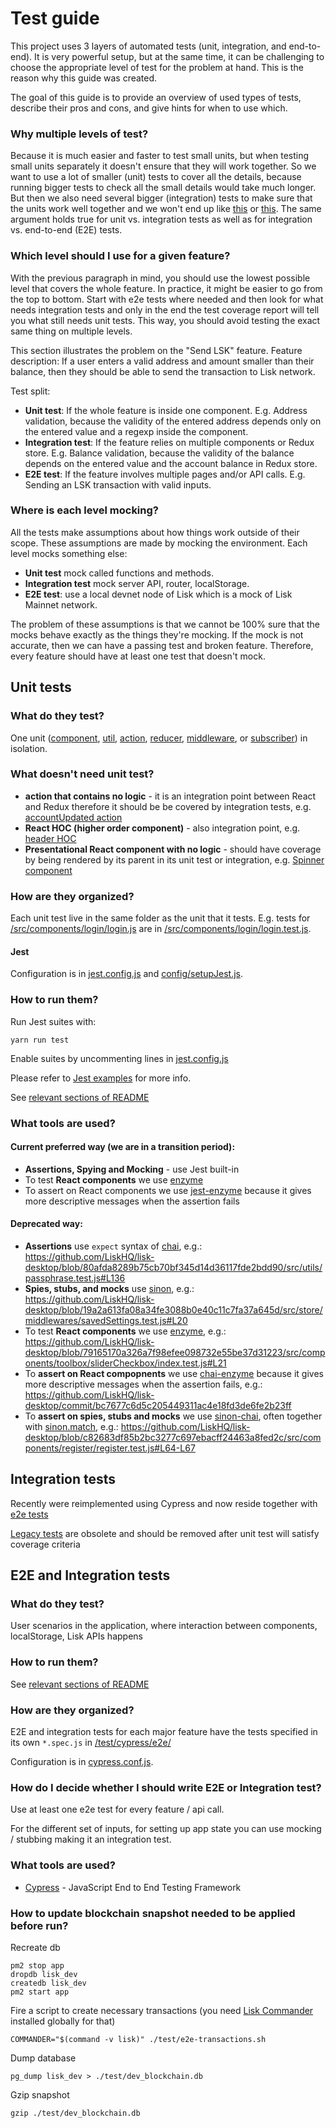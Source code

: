 # Test guide

This project uses 3 layers of automated tests (unit, integration, and end-to-end).
It is very powerful setup, but at the same time, it can be challenging to choose the appropriate
level of test for the problem at hand.
This is the reason why this guide was created.

The goal of this guide is to provide an overview of used types of tests, describe their pros and cons, and give hints for when to use which.

### Why multiple levels of test?

Because it is much easier and faster to test small units, but when testing small units separately it doesn't ensure that they will work together.
So we want to use a lot of smaller (unit) tests to cover all the details, because running bigger tests to check all the small details would take much longer.
But then we also need several bigger (integration) tests to make sure that the units work well together and we won't end up like
[this](https://giphy.com/gifs/unit-test-integration-3o7rbPDRHIHwbmcOBy/fullscreen) or
[this](https://giphy.com/gifs/fail-technology-i5RWkVZzVScmY/fullscreen).
The same argument holds true for unit vs. integration tests as well as for integration vs. end-to-end (E2E) tests.

### Which level should I use for a given feature?

With the previous paragraph in mind, you should use the lowest possible level that covers the whole feature.
In practice, it might be easier to go from the top to bottom.
Start with e2e tests where needed and then look for what needs integration tests and only in the end the test coverage report will tell you what still needs unit tests.
This way, you should avoid testing the exact same thing on multiple levels.

This section illustrates the problem on the "Send LSK" feature. Feature description: If a user enters a valid address and amount smaller than their balance, then they should be able to send the transaction to Lisk network.

Test split:

- **Unit test**: If the whole feature is inside one component. E.g. Address validation, because the validity of the entered address depends only on the entered value and a regexp inside the component.
- **Integration test**: If the feature relies on multiple components or Redux store. E.g. Balance validation, because the validity of the balance depends on the entered value and the account balance in Redux store.
- **E2E test**: If the feature involves multiple pages and/or API calls. E.g. Sending an LSK transaction with valid inputs.

### Where is each level mocking?

All the tests make assumptions about how things work outside of their scope. These assumptions are made by mocking the environment. Each level mocks something else:

- **Unit test** mock called functions and methods.
- **Integration test** mock server API, router, localStorage.
- **E2E test**: use a local devnet node of Lisk which is a mock of Lisk Mainnet network.

The problem of these assumptions is that we cannot be 100% sure that the mocks behave exactly as the things they're mocking. If the mock is not accurate, then we can have a passing test and broken feature. Therefore, every feature should have at least one test that doesn't mock.

## Unit tests

### What do they test?

One unit ([component](/LiskHQ/lisk-desktop/blob/development/src/components),
[util](/LiskHQ/lisk-desktop/blob/development/src/utils),
[action](/LiskHQ/lisk-desktop/blob/development/src/actions),
[reducer](/LiskHQ/lisk-desktop/blob/development/src/store/reducers),
[middleware](/LiskHQ/lisk-desktop/blob/development/src/store/middlewares), or
[subscriber](/LiskHQ/lisk-desktop/blob/development/src/store/subscribers)) in isolation.

### What doesn't need unit test?

- **action that contains no logic** - it is an integration point between React and Redux therefore it should be be covered by integration tests, e.g. [accountUpdated action](https://github.com/LiskHQ/lisk-desktop/blob/8239062584a9573ac8e99bd28d681563b40048b2/src/actions/account.js#L29-L32)
- **React HOC (higher order component)** - also integration point, e.g. [header HOC](/LiskHQ/lisk-desktop/blob/development/src/components/header/index.js)
- **Presentational React component with no logic** - should have coverage by being rendered by its parent in its unit test or integration, e.g. [Spinner component](/LiskHQ/lisk-desktop/blob/development/src/components/spinner/index.js)

### How are they organized?

Each unit test live in the same folder as the unit that it tests. E.g. tests for [/src/components/login/login.js](/LiskHQ/lisk-desktop/blob/development/src/components/login/login.js) are in [/src/components/login/login.test.js](/LiskHQ/lisk-desktop/blob/development/src/components/login/login.test.js).

#### Jest

Configuration is in [jest.config.js](/LiskHQ/lisk-desktop/blob/development/jest.config.js) and [config/setupJest.js](/LiskHQ/lisk-desktop/blob/development/config/setupJest.js).

### How to run them?

Run Jest suites with:

```
yarn run test
```

Enable suites by uncommenting lines in [jest.config.js](/LiskHQ/lisk-desktop/blob/development/jest.config.js)

Please refer to [Jest examples](https://github.com/facebook/jest/tree/master/examples) for more info.

See [relevant sections of README](/LiskHQ/lisk-desktop#run-unit-tests)

### What tools are used?

#### Current preferred way (we are in a transition period):

- **Assertions, Spying and Mocking** - use Jest built-in
- To test **React components** we use [enzyme](http://airbnb.io/enzyme/)
- To assert on React components we use [jest-enzyme](https://github.com/FormidableLabs/enzyme-matchers/tree/master/packages/jest-enzyme) because it gives more descriptive messages when the assertion fails

#### Deprecated way:

- **Assertions** use `expect` syntax of [chai](http://www.chaijs.com/), e.g.:
  https://github.com/LiskHQ/lisk-desktop/blob/80afda8289b75cb70bf345d14d36117fde2bdd90/src/utils/passphrase.test.js#L136
- **Spies, stubs, and mocks** use [sinon](http://sinonjs.org/), e.g.:
  https://github.com/LiskHQ/lisk-desktop/blob/19a2a613fa08a34fe3088b0e40c11c7fa37a645d/src/store/middlewares/savedSettings.test.js#L20
- To test **React components** we use [enzyme](http://airbnb.io/enzyme/), e.g.:
  https://github.com/LiskHQ/lisk-desktop/blob/79165170a326a7f98efee098732e55be37d31223/src/components/toolbox/sliderCheckbox/index.test.js#L21
- To **assert on React compopnents** we use [chai-enzyme](https://github.com/producthunt/chai-enzyme) because it gives more descriptive messages when the assertion fails, e.g.: https://github.com/LiskHQ/lisk-desktop/commit/bc7677c6d5c205449311ac4e18fd3de6fe2b23ff
- To **assert on spies, stubs and mocks** we use [sinon-chai](https://github.com/domenic/sinon-chai), often together with [sinon.match](http://sinonjs.org/releases/v1.17.7/matchers/), e.g.: https://github.com/LiskHQ/lisk-desktop/blob/c82683df85b2bc3277c697ebacff24463a8fed2c/src/components/register/register.test.js#L64-L67

## Integration tests

Recently were reimplemented using Cypress and now reside together with [e2e tests](/LiskHQ/lisk-desktop/blob/development/test/cypress/e2e)

[Legacy tests](/LiskHQ/lisk-desktop/blob/development/test/integration) are obsolete and should be removed after unit test will satisfy coverage criteria

## E2E and Integration tests

### What do they test?

User scenarios in the application, where interaction between components, localStorage, Lisk APIs happens

### How to run them?

See [relevant sections of README](/LiskHQ/lisk-desktop#run-end-to-end-tests)

### How are they organized?

E2E and integration tests for each major feature have the tests specified in its own `*.spec.js` in [/test/cypress/e2e/](/LiskHQ/lisk-desktop/blob/development/test/cypress/e2e)

Configuration is in [cypress.conf.js](/LiskHQ/lisk-desktop/blob/development/cypress/cypress.conf.js).

### How do I decide whether I should write E2E or Integration test?

Use at least one e2e test for every feature / api call.

For the different set of inputs, for setting up app state you can use mocking / stubbing making it an integration test.

### What tools are used?

- [Cypress](https://www.cypress.io/) - JavaScript End to End Testing Framework

### How to update blockchain snapshot needed to be applied before run?

Recreate db

```
pm2 stop app
dropdb lisk_dev
createdb lisk_dev
pm2 start app
```

Fire a script to create necessary transactions (you need [Lisk Commander](https://github.com/LiskHQ/lisk-commander) installed globally for that)

```
COMMANDER="$(command -v lisk)" ./test/e2e-transactions.sh
```

Dump database

```
pg_dump lisk_dev > ./test/dev_blockchain.db
```

Gzip snapshot

```
gzip ./test/dev_blockchain.db
```
